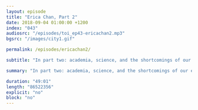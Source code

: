 ```yaml
---
layout: episode
title: "Erica Chan, Part 2"
date: 2018-09-04 01:00:00 +1200
index: "043"
audiosrc: "/episodes/toi_ep43-ericachan2.mp3"
bgsrc: "/images/city1.gif"

permalink: /episodes/ericachan2/

subtitle: "In part two: academia, science, and the shortcomings of our education system. Being a role model for others, discrimmination and the flexibilities in life, working with people, being the smart kid, and more. Enjoy!"

summary: "In part two: academia, science, and the shortcomings of our education system. Being a role model for others, discrimmination and the flexibilities in life, working with people, being the smart kid, and more. Enjoy!"

duration: "49:01"
length: "86522356"
explicit: "no"
block: "no" 
---
```

